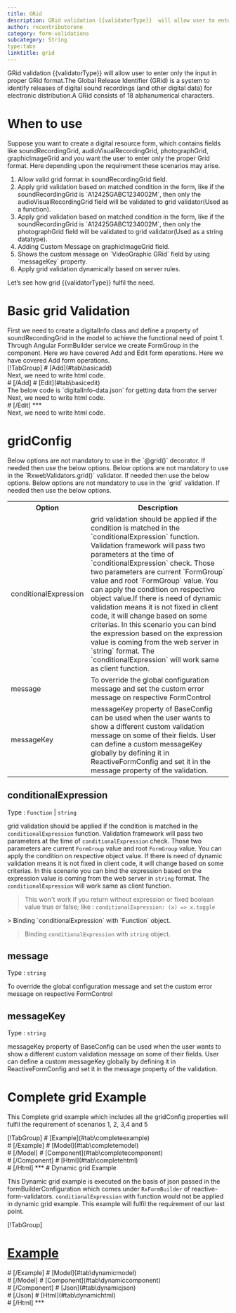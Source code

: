 ```yaml
---
title: GRid  
description: GRid validation {{validatorType}}  will allow user to enter only the input in proper GRid format.The Global Release Identifier (GRid) is a system to identify releases of digital sound recordings (and other digital data) for electronic distribution.A GRid consists of 18 alphanumerical characters. 
author: rxcontributorone
category: form-validations
subcategory: String
type:tabs
linktitle: grid
---
```


<div class="title-bar"><p>GRid validation {{validatorType}}  will allow user to enter only the input in proper GRid format.The Global Release Identifier (GRid) is a system to identify releases of digital sound recordings (and other digital data) for electronic distribution.A GRid consists of 18 alphanumerical characters.</p></div>

# When to use
Suppose you want to create a digital resource form, which contains fields like soundRecordingGrid, audioVisualRecordingGrid, photographGrid, graphicImageGrid and you want the user to enter only the proper Grid format. Here depending upon the requirement these scenarios may arise.

<ol class='showHideElement'>
    <li>Allow valid grid format in soundRecordingGrid field.</li>
    <li>Apply grid validation based on matched condition in the form, like if the soundRecordingGrid is `A12425GABC1234002M`, then only the audioVisualRecordingGrid field will be validated to grid validator(Used as a function).</li>
    <li>Apply grid validation based on matched condition in the form, like if the soundRecordingGrid is `A12425GABC1234002M`, then only the photographGrid field will be validated to grid validator(Used as a string datatype).</li>
    <li>Adding Custom Message on graphicImageGrid field.</li>
    <li>Shows the custom message on `VideoGraphic GRid` field by using `messageKey` property.</li>
    <data-scope scope="['decorator','validator']">
    <li>Apply grid validation dynamically based on server rules.</li>
    </data-scope>
</ol>

Let’s see how grid  {{validatorType}}  fulfil the need.

# Basic grid Validation

<data-scope scope="['decorator','template-driven-directives','template-driven-decorators']">
First we need to create a digitalInfo class and define a property of soundRecordingGrid in the model to achieve the functional need of point 1.
<div component="app-code" key="grid-add-model"></div> 
</data-scope>
Through Angular FormBuilder service we create FormGroup in the component.
<data-scope scope="['decorator']">
Here we have covered Add and Edit form operations. 
</data-scope>

<data-scope scope="['validator','template-driven-directives','template-driven-decorators']">
Here we have covered Add form operations. 
</data-scope>

<data-scope scope="['decorator']">
<div component="app-tabs" key="basic-operations"></div>
[!TabGroup]
# [Add](#tab\basicadd)
<div component="app-code" key="grid-add-component"></div> 
Next, we need to write html code.
<div component="app-code" key="grid-add-html"></div> 
<div component="app-example-runner" ref-component="app-grid-add"></div>
# [/Add]
# [Edit](#tab\basicedit)
<div component="app-code" key="grid-edit-component"></div> 
The below code is `digitalInfo-data.json` for getting data from the server
<div component="app-code" key="grid-edit-json"></div> 
Next, we need to write html code.
<div component="app-code" key="grid-edit-html"></div> 
<div component="app-example-runner" ref-component="app-grid-edit"></div>
# [/Edit]
***
</data-scope>

<data-scope scope="['validator','template-driven-directives','template-driven-decorators']">
<div component="app-code" key="grid-add-component"></div> 
Next, we need to write html code.
<div component="app-code" key="grid-add-html"></div> 
<div component="app-example-runner" ref-component="app-grid-add"></div>
</data-scope>

# gridConfig 
<data-scope scope="['decorator']">
Below options are not mandatory to use in the `@grid()` decorator. If needed then use the below options.
</data-scope>
<data-scope scope="['validator']">
Below options are not mandatory to use in the `RxwebValidators.grid()` validator. If needed then use the below options.
</data-scope>
<data-scope scope="['template-driven-directives','template-driven-decorators']">
Below options are not mandatory to use in the `grid` validation. If needed then use the below options.
</data-scope>

<table class="table table-bordered table-striped showHideElement">
<tr><th>Option</th><th>Description</th></tr>
<tr><td><a  title="conditionalExpression">conditionalExpression</a></td><td>grid validation should be applied if the condition is matched in the `conditionalExpression` function. Validation framework will pass two parameters at the time of `conditionalExpression` check. Those two parameters are current `FormGroup` value and root `FormGroup` value. You can apply the condition on respective object value.If there is need of dynamic validation means it is not fixed in client code, it will change based on some criterias. In this scenario you can bind the expression based on the expression value is coming from the web server in `string` format. The `conditionalExpression` will work same as client function.</td></tr>
<tr><td><a  title="message">message</a></td><td>To override the global configuration message and set the custom error message on respective FormControl</td></tr>
<tr><td><a (click)='scrollTo("#messageKey")' title="messageKey">messageKey</a></td><td>messageKey property of BaseConfig can be used when the user wants to show a different custom validation message on some of their fields. User can define a custom messageKey globally by defining it in ReactiveFormConfig and set it in the message property of the validation.</td></tr>
</table>

## conditionalExpression 
Type :  `Function`  |  `string` 

grid validation should be applied if the condition is matched in the `conditionalExpression` function. Validation framework will pass two parameters at the time of `conditionalExpression` check. Those two parameters are current `FormGroup` value and root `FormGroup` value. You can apply the condition on respective object value.
If there is need of dynamic validation means it is not fixed in client code, it will change based on some criterias. In this scenario you can bind the expression based on the expression value is coming from the web server in `string` format. The `conditionalExpression` will work same as client function.

> This won't work if you return without expression or fixed boolean value true or false; like : `conditionalExpression: (x) => x.toggle`

<data-scope scope="['validator','decorator']">
> Binding `conditionalExpression` with `Function` object.
<div component="app-code" key="grid-conditionalExpressionExampleFunction-model"></div> 
</data-scope>

> Binding `conditionalExpression` with `string` object.
<div component="app-code" key="grid-conditionalExpressionExampleString-model"></div> 

<div component="app-example-runner" ref-component="app-grid-conditionalExpression" title="grid {{validatorType}} with conditionalExpression" key="conditionalExpression"></div>

## message 
Type :  `string` 

To override the global configuration message and set the custom error message on respective FormControl

<div component="app-code" key="grid-messageExample-model"></div> 
<div component="app-example-runner" ref-component="app-grid-message" title="grid {{validatorType}} with message" key="message"></div>

## messageKey
Type : `string`

messageKey property of BaseConfig can be used when the user wants to show a different custom validation message on some of their fields. User can define a custom messageKey globally by defining it in ReactiveFormConfig and set it in the message property of the validation.

<div component="app-code" key="grid-messageKeyExample-model"></div> 
<div component="app-example-runner" ref-component="app-grid-messageKey" title="grid {{validatorType}} with messageKey" key="messageKey"></div>

# Complete grid Example

This Complete grid example which includes all the gridConfig properties will fulfil the requirement of scenarios 1, 2, 3,4 and 5

<div component="app-tabs" key="complete"></div>
[!TabGroup]
# [Example](#tab\completeexample)
<div component="app-example-runner" ref-component="app-grid-complete"></div>
# [/Example]
<data-scope scope="['decorator','template-driven-directives','template-driven-decorators']">
# [Model](#tab\completemodel)
<div component="app-code" key="grid-complete-model"></div> 
# [/Model]
</data-scope>
# [Component](#tab\completecomponent)
<div component="app-code" key="grid-complete-component"></div> 
# [/Component]
# [Html](#tab\completehtml)
<div component="app-code" key="grid-complete-html"></div>
# [/Html]
***

<data-scope scope="['decorator','validator']">
# Dynamic grid Example

This Dynamic grid example is executed on the basis of json passed in the formBuilderConfiguration which comes under `RxFormBuilder` of reactive-form-validators. `conditionalExpression` with function would not be applied in dynamic grid example. This example will fulfil the requirement of our last point.

<div component="app-tabs" key="dynamic"></div>

[!TabGroup]
# [Example](#tab\dynamicexample)
<div component="app-example-runner" ref-component="app-grid-dynamic"></div>
# [/Example]
<data-scope scope="['decorator']">
# [Model](#tab\dynamicmodel)
<div component="app-code" key="grid-dynamic-model"></div>
# [/Model]
</data-scope>
# [Component](#tab\dynamiccomponent)
<div component="app-code" key="grid-dynamic-component"></div>
# [/Component]
# [Json](#tab\dynamicjson)
<div component="app-code" key="grid-dynamic-json"></div>
# [/Json]
# [Html](#tab\dynamichtml)
<div component="app-code" key="grid-dynamic-html"></div> 
# [/Html]
***
</data-scope>
